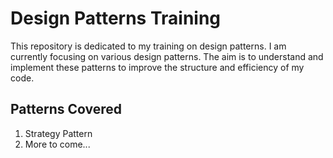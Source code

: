 # Design Patterns Training

This repository is dedicated to my training on design patterns. I am currently focusing on various design patterns. The aim is to understand and implement these patterns to improve the structure and efficiency of my code.

## Patterns Covered

1. Strategy Pattern
2. More to come...
